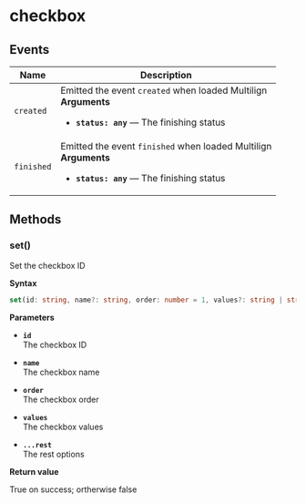 # checkbox

## Events

| Name       | Description                                                                                                                       |
| ---------- | --------------------------------------------------------------------------------------------------------------------------------- |
| `created`  | Emitted the event `created` when loaded Multilign<br>**Arguments**<br><ul><li>**`status: any`** — The finishing status</li></ul>  |
| `finished` | Emitted the event `finished` when loaded Multilign<br>**Arguments**<br><ul><li>**`status: any`** — The finishing status</li></ul> |

## Methods

### set()

Set the checkbox ID

**Syntax**

```ts
set(id: string, name?: string, order: number = 1, values?: string | string[]): boolean
```

**Parameters**

- **`id`**<br>
  The checkbox ID

- **`name`**<br>
  The checkbox name

- **`order`**<br>
  The checkbox order

- **`values`**<br>
  The checkbox values

- **`...rest`**<br>
  The rest options

**Return value**

True on success; ortherwise false

